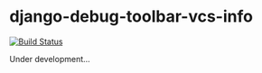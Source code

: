# django-debug-toolbar-vcs-info

[![Build Status](https://travis-ci.org/giginet/django-debug-toolbar-vcs-info.svg)](https://travis-ci.org/giginet/django-debug-toolbar-vcs-info)

Under development...
